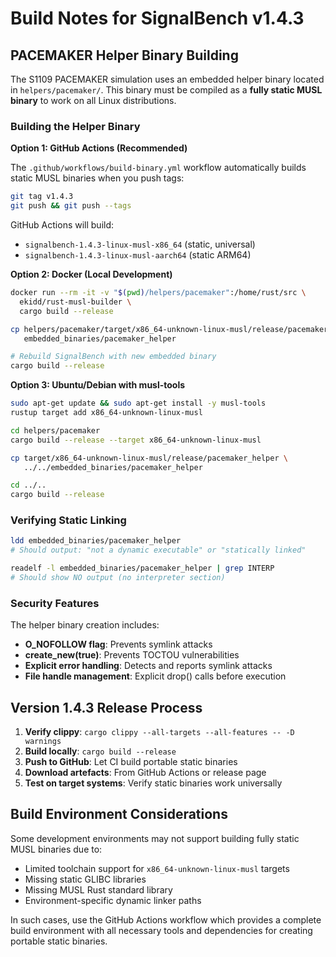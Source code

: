 # Build Notes for SignalBench v1.4.3

## PACEMAKER Helper Binary Building

The S1109 PACEMAKER simulation uses an embedded helper binary located in `helpers/pacemaker/`. This binary must be compiled as a **fully static MUSL binary** to work on all Linux distributions.

### Building the Helper Binary

**Option 1: GitHub Actions (Recommended)**

The `.github/workflows/build-binary.yml` workflow automatically builds static MUSL binaries when you push tags:

```bash
git tag v1.4.3
git push && git push --tags
```

GitHub Actions will build:
- `signalbench-1.4.3-linux-musl-x86_64` (static, universal)
- `signalbench-1.4.3-linux-musl-aarch64` (static ARM64)

**Option 2: Docker (Local Development)**

```bash
docker run --rm -it -v "$(pwd)/helpers/pacemaker":/home/rust/src \
  ekidd/rust-musl-builder \
  cargo build --release

cp helpers/pacemaker/target/x86_64-unknown-linux-musl/release/pacemaker_helper \
   embedded_binaries/pacemaker_helper

# Rebuild SignalBench with new embedded binary
cargo build --release
```

**Option 3: Ubuntu/Debian with musl-tools**

```bash
sudo apt-get update && sudo apt-get install -y musl-tools
rustup target add x86_64-unknown-linux-musl

cd helpers/pacemaker
cargo build --release --target x86_64-unknown-linux-musl

cp target/x86_64-unknown-linux-musl/release/pacemaker_helper \
   ../../embedded_binaries/pacemaker_helper

cd ../..
cargo build --release
```

### Verifying Static Linking

```bash
ldd embedded_binaries/pacemaker_helper
# Should output: "not a dynamic executable" or "statically linked"

readelf -l embedded_binaries/pacemaker_helper | grep INTERP
# Should show NO output (no interpreter section)
```

### Security Features

The helper binary creation includes:
- **O_NOFOLLOW flag**: Prevents symlink attacks
- **create_new(true)**: Prevents TOCTOU vulnerabilities  
- **Explicit error handling**: Detects and reports symlink attacks
- **File handle management**: Explicit drop() calls before execution

## Version 1.4.3 Release Process

1. **Verify clippy**: `cargo clippy --all-targets --all-features -- -D warnings`
2. **Build locally**: `cargo build --release`
3. **Push to GitHub**: Let CI build portable static binaries
4. **Download artefacts**: From GitHub Actions or release page
5. **Test on target systems**: Verify static binaries work universally

## Build Environment Considerations

Some development environments may not support building fully static MUSL binaries due to:
- Limited toolchain support for `x86_64-unknown-linux-musl` targets
- Missing static GLIBC libraries
- Missing MUSL Rust standard library
- Environment-specific dynamic linker paths

In such cases, use the GitHub Actions workflow which provides a complete build environment with all necessary tools and dependencies for creating portable static binaries.
